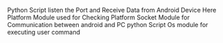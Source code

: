 Python Script listen the Port and Receive Data from Android Device
Here Platform Module used for Checking Platform
Socket Module for Communication between android and PC python Script
Os module for executing user command